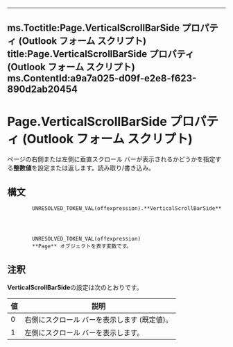 

---
ms.Toctitle:Page.VerticalScrollBarSide プロパティ (Outlook フォーム スクリプト)
title:Page.VerticalScrollBarSide プロパティ (Outlook フォーム スクリプト)
ms.ContentId:a9a7a025-d09f-e2e8-f623-890d2ab20454
---
# Page.VerticalScrollBarSide プロパティ (Outlook フォーム スクリプト)




ページの右側または左側に垂直スクロール バーが表示されるかどうかを指定する**整数値**を設定または返します。読み取り/書き込み。

## 構文

            UNRESOLVED_TOKEN_VAL(offexpression).**VerticalScrollBarSide**




            UNRESOLVED_TOKEN_VAL(offexpression)
            **Page** オブジェクトを表す変数です。



## 注釈
**VerticalScrollBarSide**の設定は次のとおりです。

|**値**|**説明**|
|---|---|
|0|右側にスクロール バーを表示します (既定値)。|
|1|左側にスクロール バーを表示します。|




